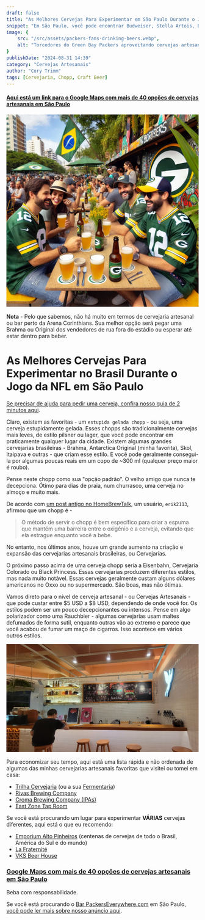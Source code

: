 ```yaml
---
draft: false
title: "As Melhores Cervejas Para Experimentar em São Paulo Durante o Jogo da NFL"
snippet: "Em São Paulo, você pode encontrar Budweiser, Stella Artois, Blue Moon, Pabst e até Lagunitas. Mas São Paulo também tem uma crescente cena de cervejas artesanais. Este post destaca alguns dos nossos lugares e cervejarias favoritos."
image: {
    src: "/src/assets/packers-fans-drinking-beers.webp",
    alt: "Torcedores do Green Bay Packers aproveitando cervejas artesanais em São Paulo, Brasil"
}
publishDate: "2024-08-31 14:39"
category: "Cervejas Artesanais"
author: "Cory Trimm"
tags: [Cervejaria, Chopp, Craft Beer]
---
```


#### [Aqui está um link para o Google Maps com mais de 40 opções de cervejas artesanais em São Paulo](https://maps.app.goo.gl/9fSNUafi48tqup1D6)

![Torcedores do Green Bay Packers aproveitando uma cerveja artesanal em São Paulo, Brasil](../../assets/packers-fans-drinking-beers.webp)

**Nota** - Pelo que sabemos, não há muito em termos de cervejaria artesanal ou bar perto da Arena Corinthians. Sua melhor opção será pegar uma Brahma ou Original dos vendedores de rua fora do estádio ou esperar até estar dentro para beber.

# As Melhores Cervejas Para Experimentar no Brasil Durante o Jogo da NFL em São Paulo

[Se precisar de ajuda para pedir uma cerveja, confira nosso guia de 2 minutos aqui](/blog/beerhow-to-order-a-beer-in-portuguese/).

Claro, existem as favoritas - um `estupida gelada chopp` - ou seja, uma cerveja estupidamente gelada. Esses chopps são tradicionalmente cervejas mais leves, de estilo pilsner ou lager, que você pode encontrar em praticamente qualquer lugar da cidade. Existem algumas grandes cervejarias brasileiras - Brahma, Antarctica Original (minha favorita), Skol, Itaipava e outras - que criam esse estilo. E você pode geralmente consegui-la por algumas poucas reais em um copo de ~300 ml (qualquer preço maior é roubo).

Pense neste chopp como sua "opção padrão". O velho amigo que nunca te decepciona. Ótimo para dias de praia, num churrasco, uma cerveja no almoço e muito mais.

De acordo com [um post antigo no HomeBrewTalk](https://www.homebrewtalk.com/threads/brazilian-chopp-beer.121966/), um usuário, `erik2113`, afirmou que um chopp é -
> O método de servir o chopp é bem específico para criar a espuma que mantém uma barreira entre o oxigênio e a cerveja, evitando que ela estrague enquanto você a bebe.

No entanto, nos últimos anos, houve um grande aumento na criação e expansão das cervejarias artesanais brasileiras, ou Cervejarias.

O próximo passo acima de uma cerveja chopp seria a Eisenbahn, Cervejaria Colorado ou Black Princess. Essas cervejarias produzem diferentes estilos, mas nada muito notável. Essas cervejas geralmente custam alguns dólares americanos no Oxxo ou no supermercado. São boas, mas não ótimas.

Vamos direto para o nível de cerveja artesanal - ou Cervejas Artesanais - que pode custar entre $5 USD a $8 USD, dependendo de onde você for. Os estilos podem ser um pouco decepcionantes ou intensos. Pense em algo polarizador como uma Rauchbier - algumas cervejarias usam maltes defumados de forma sutil, enquanto outras vão ao extremo e parece que você acabou de fumar um maço de cigarros. Isso acontece em vários outros estilos.

![Interior da Trilha Cervejaria em Itaim Bibi](../../assets/trilha.jpg)

Para economizar seu tempo, aqui está uma lista rápida e não ordenada de algumas das minhas cervejarias artesanais favoritas que visitei ou tomei em casa:
- [Trilha Cervejaria](https://maps.app.goo.gl/nSVREYYKco8cPLsP6) (ou a sua [Fermentaria](https://maps.app.goo.gl/fo7dPTg256xHUFP4A))
- [Rivas Brewing Company](https://maps.app.goo.gl/tfwjx14hFmnx7R4Z6)
- [Croma Brewing Company (IPAs)](https://maps.app.goo.gl/WcSPm4ma3owF1ia28)
- [East Zone Tap Room](https://maps.app.goo.gl/VYEA2hQW4zC5bwbV7)

Se você está procurando um lugar para experimentar **VÁRIAS** cervejas diferentes, aqui está o que eu recomendo:
- [Emporium Alto Pinheiros](https://maps.app.goo.gl/u6bBygpc6dHh1oT2A) (centenas de cervejas de todo o Brasil, América do Sul e do mundo)
- [La Fraternité](https://maps.app.goo.gl/mucdeX6xX3WiTqtF7)
- [VKS Beer House](https://maps.app.goo.gl/fqca2SJZryNpC2cW6)

### [Google Maps com mais de 40 opções de cervejas artesanais em São Paulo](https://maps.app.goo.gl/9fSNUafi48tqup1D6)

Beba com responsabilidade.

Se você está procurando o [Bar PackersEverywhere.com](https://www.packerseverywhere.com/find-a-bar/bar-details/Index?id=dade858a-fa8f-6ce3-be09-ff000095b832) em São Paulo, [você pode ler mais sobre nosso anúncio aqui](/blog/announcing-omalleys-as-the-packers-everywhere-bar/).
